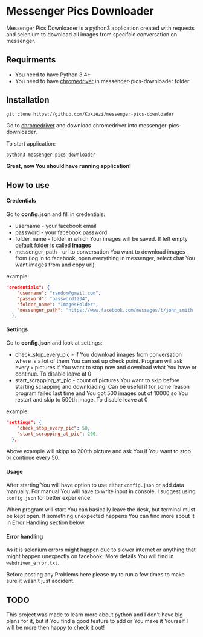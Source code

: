# Messenger Pics Downloader

Messenger Pics Downloader is a python3 application created with requests and selenium to download all images from specifcic conversation on messenger.

## Requirments

* You need to have Python 3.4+
* You need to have [chromedriver] in messenger-pics-downloader folder

## Installation

```ssh
git clone https://github.com/Kukiezi/messenger-pics-downloader
```
Go to [chromedriver] and download chromedriver into messenger-pics-downloader. 

To start application:

```sh
python3 messenger-pics-downloader
```
<b>Great, now You should have running application!</b>

## How to use

#### Credentials

Go to <b>config.json</b> and fill in credentials:

  - username - your facebook email
  - password - your facebook password
  - folder_name - folder in which Your images will be saved. If left empty default folder is called <b>images</b>
  - messenger_path - url to conversation You want to download images from (log in to facebook, open everything in messenger, select chat You want images from and copy url)

example:

```json
"credentials": {
    "username": "random@gmail.com",
    "password": "password1234",
    "folder_name": "ImagesFolder",
    "messenger_path": "https://www.facebook.com/messages/t/john_smith
  },
```

#### Settings

Go to <b>config.json</b> and look at settings:

  - check_stop_every_pic - if You download images from conversation where is a lot of them You can set up check point. Program will ask every `x` pictures if You want to stop now and download what You have or continue. To disable leave at 0
  - start_scrapping_at_pic - count of pictures You want to skip before starting scrapping and downloading. Can be useful if for some reason program failed last time and You got 500 images out of 10000 so You restart and skip to 500th image. To disable leave at 0


example:

```json
"settings": {
    "check_stop_every_pic": 50,
    "start_scrapping_at_pic": 200,
  },
```
Above example will skipp to 200th picture and ask You if You want to stop or continue every 50.

#### Usage

After starting You will have option to use either `config.json` or add data manually. For manual You will have to write input in console. I suggest using `config.json` for better experience.

When program will start You can basically leave the desk, but terminal must be kept open. If something unexpected happens You can find more about it in Error Handling section below.

#### Error handling

As it is selenium errors might happen due to slower internet or anything that might happen unexpectly on facebook. More details You will find in `webdriver_error.txt`. 

Before posting any Problems here please try to run a few times to make sure it wasn't just accident.

## TODO

This project was made to learn more about python and I don't have big plans for it, but if You find a good feature to add or You make it Yourself I will be more then happy to check it out!

   [chromedriver]: <https://sites.google.com/a/chromium.org/chromedriver/>

